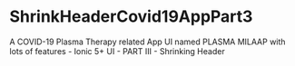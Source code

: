 # ShrinkHeaderCovid19AppPart3
A  COVID-19 Plasma Therapy related App UI named PLASMA MILAAP with lots of features - Ionic 5+ UI - PART III - Shrinking Header
